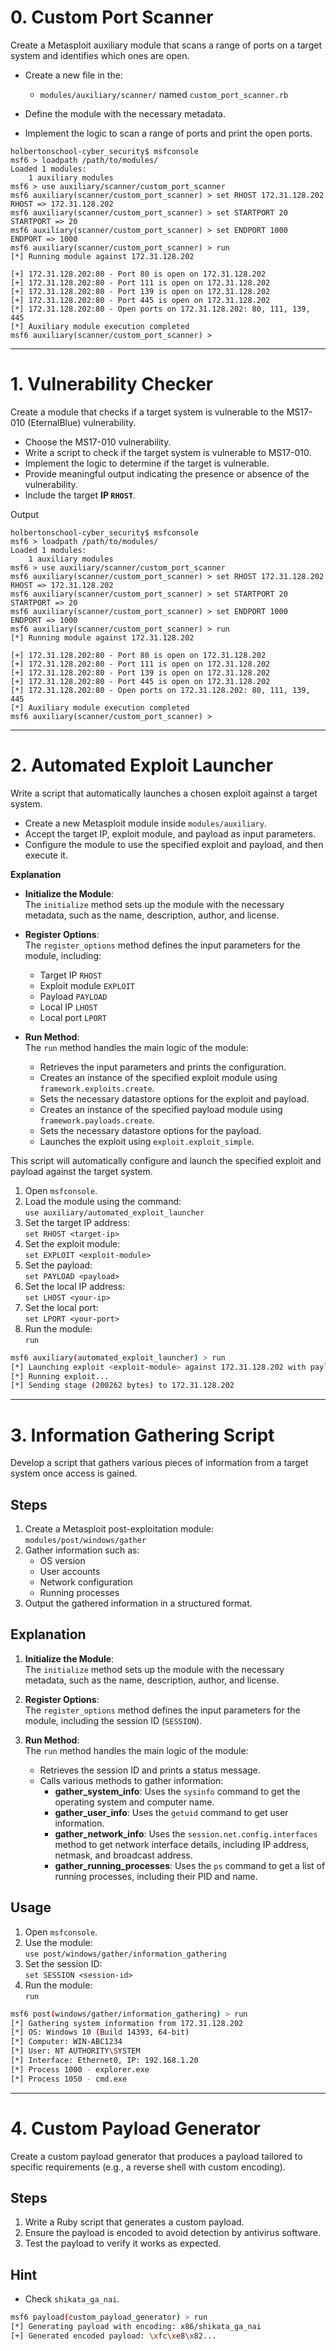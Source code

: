 # 0. Custom Port Scanner

Create a Metasploit auxiliary module that scans a range of ports on a target system and identifies which ones are open.

- Create a new file in the:
	- `modules/auxiliary/scanner/` named `custom_port_scanner.rb`

- Define the module with the necessary metadata.

- Implement the logic to scan a range of ports and print the open ports.

```
holbertonschool-cyber_security$ msfconsole
msf6 > loadpath /path/to/modules/
Loaded 1 modules:
    1 auxiliary modules
msf6 > use auxiliary/scanner/custom_port_scanner
msf6 auxiliary(scanner/custom_port_scanner) > set RHOST 172.31.128.202
RHOST => 172.31.128.202
msf6 auxiliary(scanner/custom_port_scanner) > set STARTPORT 20
STARTPORT => 20
msf6 auxiliary(scanner/custom_port_scanner) > set ENDPORT 1000
ENDPORT => 1000
msf6 auxiliary(scanner/custom_port_scanner) > run 
[*] Running module against 172.31.128.202

[+] 172.31.128.202:80 - Port 80 is open on 172.31.128.202
[+] 172.31.128.202:80 - Port 111 is open on 172.31.128.202
[+] 172.31.128.202:80 - Port 139 is open on 172.31.128.202
[+] 172.31.128.202:80 - Port 445 is open on 172.31.128.202
[*] 172.31.128.202:80 - Open ports on 172.31.128.202: 80, 111, 139, 445
[*] Auxiliary module execution completed
msf6 auxiliary(scanner/custom_port_scanner) >
```

---

# 1. Vulnerability Checker

Create a module that checks if a target system is vulnerable to the MS17-010 (EternalBlue) vulnerability.

- Choose the MS17-010 vulnerability.
- Write a script to check if the target system is vulnerable to MS17-010.
- Implement the logic to determine if the target is vulnerable.
- Provide meaningful output indicating the presence or absence of the vulnerability.
- Include the target **IP `RHOST`**.

Output

```
holbertonschool-cyber_security$ msfconsole
msf6 > loadpath /path/to/modules/
Loaded 1 modules:
    1 auxiliary modules
msf6 > use auxiliary/scanner/custom_port_scanner
msf6 auxiliary(scanner/custom_port_scanner) > set RHOST 172.31.128.202
RHOST => 172.31.128.202
msf6 auxiliary(scanner/custom_port_scanner) > set STARTPORT 20
STARTPORT => 20
msf6 auxiliary(scanner/custom_port_scanner) > set ENDPORT 1000
ENDPORT => 1000
msf6 auxiliary(scanner/custom_port_scanner) > run 
[*] Running module against 172.31.128.202

[+] 172.31.128.202:80 - Port 80 is open on 172.31.128.202
[+] 172.31.128.202:80 - Port 111 is open on 172.31.128.202
[+] 172.31.128.202:80 - Port 139 is open on 172.31.128.202
[+] 172.31.128.202:80 - Port 445 is open on 172.31.128.202
[*] 172.31.128.202:80 - Open ports on 172.31.128.202: 80, 111, 139, 445
[*] Auxiliary module execution completed
msf6 auxiliary(scanner/custom_port_scanner) >
```
---

# 2. Automated Exploit Launcher

Write a script that automatically launches a chosen exploit against a target system.

- Create a new Metasploit module inside `modules/auxiliary`.
- Accept the target IP, exploit module, and payload as input parameters.
- Configure the module to use the specified exploit and payload, and then execute it.

**Explanation**

- **Initialize the Module**:  
   The `initialize` method sets up the module with the necessary metadata, such as the name, description, author, and license.

- **Register Options**:  
   The `register_options` method defines the input parameters for the module, including:
	- Target IP `RHOST`
	- Exploit module `EXPLOIT`
	- Payload `PAYLOAD`
	- Local IP `LHOST`
	- Local port `LPORT`

- **Run Method**:  
   The `run` method handles the main logic of the module:
	- Retrieves the input parameters and prints the configuration.
	- Creates an instance of the specified exploit module using `framework.exploits.create`.
	- Sets the necessary datastore options for the exploit and payload.
	- Creates an instance of the specified payload module using `framework.payloads.create`.
	- Sets the necessary datastore options for the payload.
	- Launches the exploit using `exploit.exploit_simple`.

This script will automatically configure and launch the specified exploit and payload against the target system.

1. Open `msfconsole`.
2. Load the module using the command:  
   `use auxiliary/automated_exploit_launcher`
3. Set the target IP address:  
   `set RHOST <target-ip>`
4. Set the exploit module:  
   `set EXPLOIT <exploit-module>`
5. Set the payload:  
   `set PAYLOAD <payload>`
6. Set the local IP address:  
   `set LHOST <your-ip>`
7. Set the local port:  
   `set LPORT <your-port>`
8. Run the module:  
   `run`

```bash
msf6 auxiliary(automated_exploit_launcher) > run
[*] Launching exploit <exploit-module> against 172.31.128.202 with payload <payload>
[*] Running exploit...
[*] Sending stage (200262 bytes) to 172.31.128.202
```

---

# 3. Information Gathering Script

Develop a script that gathers various pieces of information from a target system once access is gained.

## Steps

1. Create a Metasploit post-exploitation module:  
   `modules/post/windows/gather`
2. Gather information such as:  
   - OS version  
   - User accounts  
   - Network configuration  
   - Running processes
3. Output the gathered information in a structured format.

## Explanation

1. **Initialize the Module**:  
   The `initialize` method sets up the module with the necessary metadata, such as the name, description, author, and license.

2. **Register Options**:  
   The `register_options` method defines the input parameters for the module, including the session ID (`SESSION`).

3. **Run Method**:  
   The `run` method handles the main logic of the module:  
   - Retrieves the session ID and prints a status message.  
   - Calls various methods to gather information:  
     - **gather_system_info**: Uses the `sysinfo` command to get the operating system and computer name.  
     - **gather_user_info**: Uses the `getuid` command to get user information.  
     - **gather_network_info**: Uses the `session.net.config.interfaces` method to get network interface details, including IP address, netmask, and broadcast address.  
     - **gather_running_processes**: Uses the `ps` command to get a list of running processes, including their PID and name.

## Usage

1. Open `msfconsole`.
2. Use the module:  
   `use post/windows/gather/information_gathering`
3. Set the session ID:  
   `set SESSION <session-id>`
4. Run the module:  
   `run`
```bash
msf6 post(windows/gather/information_gathering) > run
[*] Gathering system information from 172.31.128.202
[*] OS: Windows 10 (Build 14393, 64-bit)
[*] Computer: WIN-ABC1234
[*] User: NT AUTHORITY\SYSTEM
[*] Interface: Ethernet0, IP: 192.168.1.20
[*] Process 1000 - explorer.exe
[*] Process 1050 - cmd.exe
```

---


# 4. Custom Payload Generator

Create a custom payload generator that produces a payload tailored to specific requirements (e.g., a reverse shell with custom encoding).

## Steps

1. Write a Ruby script that generates a custom payload.
2. Ensure the payload is encoded to avoid detection by antivirus software.
3. Test the payload to verify it works as expected.

## Hint

- Check `shikata_ga_nai`.
```bash
msf6 payload(custom_payload_generator) > run
[*] Generating payload with encoding: x86/shikata_ga_nai
[+] Generated encoded payload: \xfc\xe8\x82...
```

